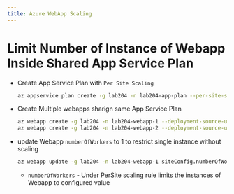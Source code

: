```yaml
---
title: Azure WebApp Scaling
---
```


# Limit Number of Instance of Webapp Inside Shared App Service Plan
- Create App Service Plan with `Per Site Scaling`
  ```bash
  az appservice plan create -g lab204 -n lab204-app-plan --per-site-scaling=true
  ```
- Create Multiple webapps sharign same App Service Plan
  ```bash
  az webapp create -g lab204 -n lab204-webapp-1 --deployment-source-url https://github.com/devignitelab/temp-webapp-git-deploy --plan temp-040-git-deploy
  az webapp create -g lab204 -n lab204-webapp-2 --deployment-source-url https://github.com/devignitelab/temp-webapp-git-deploy --plan temp-040-git-deploy
  ```
- update Webapp `numberOfWorkers` to 1 to restrict single instance without scaling
  ```bash
  az webapp update -g lab204 -n lab204-webapp-1 siteConfig.numberOfWorkers=1
  ``` 
  - `numberOfWorkers` - Under PerSite scaling rule limits the instances of Webapp to configured value
